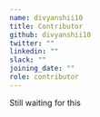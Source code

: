 ```yaml
---
name: divyanshii10
title: Contributor
github: divyanshii10
twitter: ""
linkedin: ""
slack: ""
joining_date: ""
role: contributor
---
```


Still waiting for this
